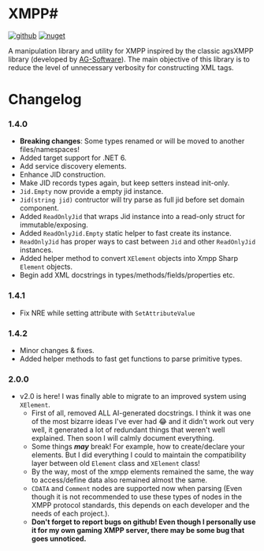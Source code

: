 ﻿# XMPP#

[![github](https://img.shields.io/badge/XmppSharp-1?style=plastic&logo=github&label=Github)](https://github.com/nathan130200/XmppSharp) [![nuget](https://img.shields.io/badge/XmppSharp-1?style=plastic&logo=nuget&label=NuGet&color=blue)](https://github.com/nathan130200/XmppSharp)

A manipulation library and utility for XMPP inspired by the classic agsXMPP library (developed by [AG-Software](https://www.ag-software.net)). The main objective of this library is to reduce the level of unnecessary verbosity for constructing XML tags.

# Changelog

### 1.4.0
	
- **Breaking changes**: Some types renamed or will be moved to another files/namespaces!
- Added target support for .NET 6.
- Add service discovery elements.
- Enhance JID construction.
- Make JID records types again, but keep setters instead init-only.
- `Jid.Empty` now provide a empty jid instance.
- `Jid(string jid)` contructor will try parse as full jid before set domain component.
- Added `ReadOnlyJid` that wraps Jid instance into a read-only struct for immutable/exposing.
- Added `ReadOnlyJid.Empty` static helper to fast create its instance.
- `ReadOnlyJid` has proper ways to cast between `Jid` and other `ReadOnlyJid` instances.
- Added helper method to convert `XElement` objects into Xmpp Sharp `Element` objects.
- Begin add XML docstrings in types/methods/fields/properties etc.

### 1.4.1
	
- Fix NRE while setting attribute with `SetAttributeValue`

### 1.4.2
	
- Minor changes & fixes.
- Added helper methods to fast get functions to parse primitive types.

### 2.0.0
	
- v2.0 is here! I was finally able to migrate to an improved system using `XElement`.
	- First of all, removed ALL AI-generated docstrings. I think it was one of the most bizarre ideas I've ever had 😂 and it didn't work out very well, it generated a lot of redundant things that weren't well explained. Then soon I will calmly document everything.
	- Some things **_may_** break! For example, how to create/declare your elements. But I did everything I could to maintain the compatibility layer between old `Element` class and `XElement` class!
	- By the way, most of the xmpp elements remained the same, the way to access/define data also remained almost the same.
	- `CDATA` and `Comment` nodes are supported now when parsing (Even though it is not recommended to use these types of nodes in the XMPP protocol standards, this depends on each developer and the needs of each project.).
	- **Don't forget to report bugs on github! Even though I personally use it for my own gaming XMPP server, there may be some bug that goes unnoticed.**